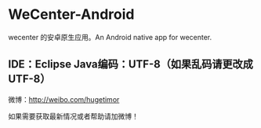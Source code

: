 WeCenter-Android
================

wecenter 的安卓原生应用。An Android native app for wecenter.

IDE：Eclipse 
Java编码：UTF-8（如果乱码请更改成UTF-8）
--------------------------------------------------------------------

微博：http://weibo.com/hugetimor

如果需要获取最新情况或者帮助请加微博！ 
